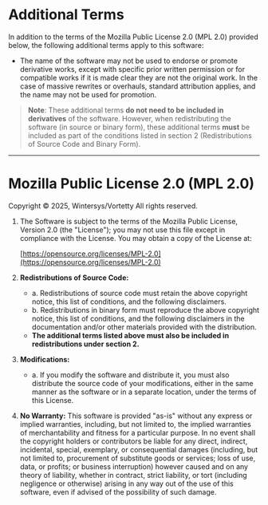 # Additional Terms

In addition to the terms of the Mozilla Public License 2.0 (MPL 2.0) provided below, the following additional terms apply to this software:

- The name of the software may not be used to endorse or promote derivative works, except with specific prior written permission or for compatible works if it is made clear they are not the original work. In the case of massive rewrites or overhauls, standard attribution applies, and the name may not be used for promotion.

> **Note**: These additional terms **do not need to be included in derivatives** of the software. However, when redistributing the software (in source or binary form), these additional terms **must** be included as part of the conditions listed in section 2 (Redistributions of Source Code and Binary Form).

---

# Mozilla Public License 2.0 (MPL 2.0)

Copyright © 2025, Wintersys/Vortetty
All rights reserved.

1. The Software is subject to the terms of the Mozilla Public License, Version 2.0 (the "License"); you may not use this file except in compliance with the License. You may obtain a copy of the License at:

   [https://opensource.org/licenses/MPL-2.0](https://opensource.org/licenses/MPL-2.0)

2. **Redistributions of Source Code:**
   - a. Redistributions of source code must retain the above copyright notice, this list of conditions, and the following disclaimers.
   - b. Redistributions in binary form must reproduce the above copyright notice, this list of conditions, and the following disclaimers in the documentation and/or other materials provided with the distribution.
   - **The additional terms listed above must also be included in redistributions under section 2.**

3. **Modifications:**
   - a. If you modify the software and distribute it, you must also distribute the source code of your modifications, either in the same manner as the software or in a separate location, under the terms of this License.

4. **No Warranty:**
   This software is provided "as-is" without any express or implied warranties, including, but not limited to, the implied warranties of merchantability and fitness for a particular purpose. In no event shall the copyright holders or contributors be liable for any direct, indirect, incidental, special, exemplary, or consequential damages (including, but not limited to, procurement of substitute goods or services; loss of use, data, or profits; or business interruption) however caused and on any theory of liability, whether in contract, strict liability, or tort (including negligence or otherwise) arising in any way out of the use of this software, even if advised of the possibility of such damage.
